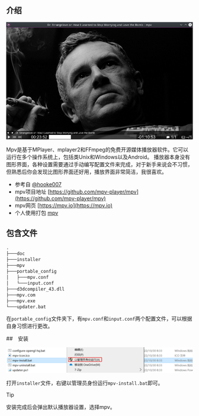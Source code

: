 ## 介绍

![](../style/mpv01.jpg)

Mpv是基于MPlayer、mplayer2和FFmpeg的免费开源媒体播放器软件。它可以运行在多个操作系统上，包括类Unix和Windows以及Android。
播放器本身没有图形界面，各种设置需要通过手动编写配置文件来完成，对于新手来说会不习惯，但熟悉后你会发现比图形界面还好用，播放界面非常简洁，我很喜欢。

- 参考自 [@hooke007](https://hooke007.github.io/index2#mpv-lazy)
- mpv项目地址 [https://github.com/mpv-player/mpv](https://github.com/mpv-player/mpv)
- mpv网页 [https://mpv.io](https://mpv.io)
- 个人使用打包 [mpv](https://cowtransfer.com/s/f98d5fa15bf243)

## 包含文件

```text
.
├───doc
├───installer
├───mpv
├───portable_config
│   ├───mpv.conf
│   └───input.conf
├───d3dcompiler_43.dll
├───mpv.com
├───mpv.exe
└───updater.bat
```

在<code>portable_config</code>文件夹下，有<code>mpv.conf</code>和<code>input.conf</code>两个配置文件，可以根据自身习惯进行更改。

##　安装

![](../style/mvp-insatller.png "mpv安装")

打开<code>installer</code>文件，右键以管理员身份运行<code>mpv-install.bat</code>即可。

> [!tip]
> 安装完成后会弹出默认播放器设置，选择mpv。
